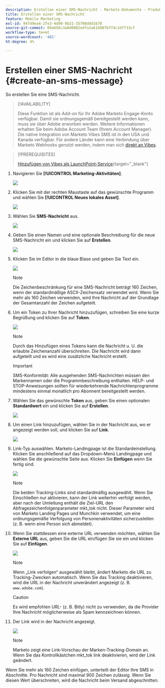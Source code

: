 ```yaml
---
description: Erstellen einer SMS-Nachricht - Marketo-Dokumente - Produktdokumentation
title: Erstellen einer SMS-Nachricht
feature: Mobile Marketing
exl-id: 94749ea4-2fe3-4d90-9b31-35700ddd1670
source-git-commit: 09a656c3a0d0002edfa1a61b987bff4c1dff33cf
workflow-type: tm+mt
source-wordcount: '481'
ht-degree: 4%

---
```


# Erstellen einer SMS-Nachricht {#create-an-sms-message}

So erstellen Sie eine SMS-Nachricht.

>[!AVAILABILITY]
>
>Diese Funktion ist als Add-on für Ihr Adobe Marketo Engage-Konto verfügbar. Damit sie ordnungsgemäß bereitgestellt werden kann, muss sie über Adobe erworben werden. Weitere Informationen erhalten Sie beim Adobe Account Team (Ihrem Account Manager). Die native Integration von Marketo Vibes SMS ist in den USA und Kanada verfügbar. Für andere Länder kann eine Verbindung über Marketo Webhooks genutzt werden, indem man sich [direkt an Vibes](https://www.vibes.com/talk-to-sales).

>[!PREREQUISITES]
>
>[Hinzufügen von Vibes als LaunchPoint-Service](/help/marketo/product-docs/mobile-marketing/admin/add-vibes-as-a-launchpoint-service.md){target="_blank"}

1. Navigieren Sie **[!UICONTROL Marketing-Aktivitäten]**.

   ![](assets/create-an-sms-message-1.png)

1. Klicken Sie mit der rechten Maustaste auf das gewünschte Programm und wählen Sie **[!UICONTROL Neues lokales Asset]**.

   ![](assets/create-an-sms-message-2.png)

1. Wählen Sie **SMS-Nachricht** aus.

   ![](assets/create-an-sms-message-3.png)

1. Geben Sie einen Namen und eine optionale Beschreibung für die neue SMS-Nachricht ein und klicken Sie auf **Erstellen**.

   ![](assets/create-an-sms-message-4.png)

1. Klicken Sie im Editor in die blaue Blase und geben Sie Text ein.

   ![](assets/create-an-sms-message-5.png)

   >[!NOTE]
   >
   >Die Zeichenbeschränkung für eine SMS-Nachricht beträgt 160 Zeichen, wenn der standardmäßige ASCII-Zeichensatz verwendet wird. Wenn Sie mehr als 160 Zeichen verwenden, wird Ihre Nachricht auf der Grundlage der Gesamtanzahl der Zeichen aufgeteilt.

1. Um ein Token zu Ihrer Nachricht hinzuzufügen, schreiben Sie eine kurze Begrüßung und klicken Sie auf **Token**.

   ![](assets/create-an-sms-message-6.png)

   >[!NOTE]
   >
   >Durch das Hinzufügen eines Tokens kann die Nachricht u. U. die erlaubte Zeichenanzahl überschreiten. Die Nachricht wird dann aufgeteilt und es wird eine zusätzliche Nachricht erstellt.

   >[!IMPORTANT]
   >
   >SMS-Konformität: Alle ausgehenden SMS-Nachrichten müssen den Markennamen oder die Programmbeschreibung enthalten. HELP- und STOP-Anweisungen sollten für wiederkehrende Nachrichtenprogramme mindestens einmal monatlich pro Abonnent bereitgestellt werden.

1. Wählen Sie das gewünschte **Token** aus, geben Sie einen optionalen **Standardwert** ein und klicken Sie auf **Erstellen**.

   ![](assets/create-an-sms-message-7.png)

1. Um einen Link hinzuzufügen, wählen Sie in der Nachricht aus, wo er angezeigt werden soll, und klicken Sie auf **Link**.

   ![](assets/create-an-sms-message-8.png)

1. Link-Typ auswählen. Marketo-Landingpage ist die Standardeinstellung. Klicken Sie anschließend auf das Dropdown-Menü Landingpage und wählen Sie die gewünschte Seite aus. Klicken Sie **Einfügen** wenn Sie fertig sind.

   ![](assets/create-an-sms-message-9.png)

   >[!NOTE]
   >
   >Die beiden Tracking-Links sind standardmäßig ausgewählt. Wenn Sie Einschließen nur aktivieren, kann der Link weiterhin verfolgt werden, aber nach der Umleitung enthält die Ziel-URL den Abfragezeichenfolgenparameter mkt_tok nicht. Dieser Parameter wird von Marketo Landing Pages und Munchkin verwendet, um eine ordnungsgemäße Verfolgung von Personenaktivitäten sicherzustellen (z. B. wenn eine Person sich abmeldet).

1. Wenn Sie stattdessen eine externe URL verwenden möchten, wählen Sie **Externe URL** aus, geben Sie die URL ein/fügen Sie sie ein und klicken Sie auf **Einfügen**.

   ![](assets/create-an-sms-message-10.png)

   >[!NOTE]
   >
   >Wenn „Link verfolgen“ ausgewählt bleibt, ändert Marketo die URL zu Tracking-Zwecken automatisch. Wenn Sie das Tracking deaktivieren, wird die URL in der Nachricht unverändert angezeigt (z. B. `www.adobe.com`).

   >[!CAUTION]
   >
   >Es wird empfohlen _URL-_ (z. B. Bitly) nicht zu verwenden, da die Provider Ihre Nachricht möglicherweise als Spam kennzeichnen können.

1. Der Link wird in der Nachricht angezeigt.

   ![](assets/create-an-sms-message-11.png)

   >[!NOTE]
   >
   >Marketo zeigt eine Link-Vorschau der Marken-Tracking-Domain an. Wenn Sie das Kontrollkästchen mkt_tok link deaktivieren, wird der Link geändert.

Wenn Sie mehr als 160 Zeichen einfügen, unterteilt der Editor Ihre SMS in Abschnitte. Pro Nachricht sind maximal 900 Zeichen zulässig. Wenn Sie diesen Wert überschreiten, wird die Nachricht beim Versand abgeschnitten.
